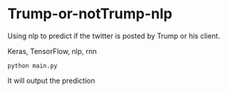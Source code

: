 # Trump-or-notTrump-nlp

Using nlp to predict if the twitter is posted by Trump or his client.

Keras, TensorFlow, nlp, rnn

```
python main.py
```

It will output the prediction
